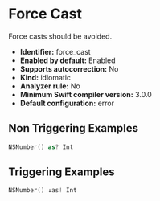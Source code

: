 # Force Cast

Force casts should be avoided.

* **Identifier:** force_cast
* **Enabled by default:** Enabled
* **Supports autocorrection:** No
* **Kind:** idiomatic
* **Analyzer rule:** No
* **Minimum Swift compiler version:** 3.0.0
* **Default configuration:** error

## Non Triggering Examples

```swift
NSNumber() as? Int

```

## Triggering Examples

```swift
NSNumber() ↓as! Int

```